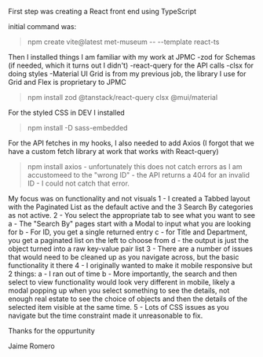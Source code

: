 First step was creating a React front end using TypeScript

initial command was:
>npm create vite@latest met-museum -- --template react-ts

Then I installed things I am familiar with my work at JPMC
-zod for Schemas (if needed, which it turns out I didn't)
-react-query for the API calls
-clsx for doing styles
-Material UI Grid is from my previous job, the library I use
 for Grid and Flex is proprietary to JPMC

>npm install zod @tanstack/react-query clsx @mui/material

For the styled CSS in DEV I installed
>npm install -D sass-embedded

For the API fetches in my hooks, I also needed to add Axios (I forgot that we have a custom fetch library at work
 that works with React-query)
>npm install axios - unfortunately this does not catch errors as I am accustomeed to the "wrong ID" - the API returns
 a 404 for an invalid ID - I could not catch that error.

My focus was on functionality and not visuals
1 - I created a Tabbed layout with the Paginated List as the default active and the 3 Search By categories as not active.
2 - You select the appropriate tab to see what you want to see
    a - The "Search By" pages start with a Modal to input what you are looking for
    b - For ID, you get a single returned entry
    c - for Title and Department, you get a paginated list on the left to choose from
    d - the output is just the object turned into a raw key-value pair list
3 - There are a number of issues that would need to be cleaned up as you navigate across, but the basic functionality it there
4 - I originally wanted to make it mobile responsive but 2 things:
    a - I ran out of time
    b - More importantly, the search and then select to view functionality would look very different in mobile, 
        likely a modal popping up when you select something to see the details, not enough real estate to see the choice
        of objects and then the details of the selected item visible at the same time.
5 - Lots of CSS issues as you navigate but the time constraint made it unreasonable to fix. 

Thanks for the oppurtunity

Jaime Romero

